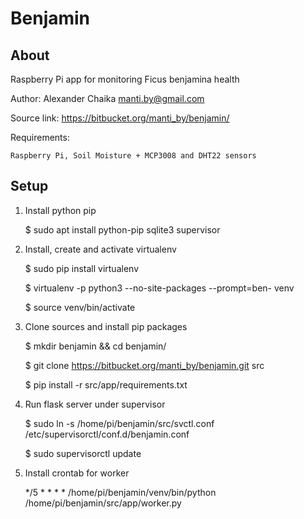 Benjamin
====


About
----

Raspberry Pi app for monitoring Ficus benjamina health

Author: Alexander Chaika <manti.by@gmail.com>

Source link: https://bitbucket.org/manti_by/benjamin/

Requirements:

    Raspberry Pi, Soil Moisture + MCP3008 and DHT22 sensors


Setup
----

1. Install python pip
    
    $ sudo apt install python-pip sqlite3 supervisor
    
2. Install, create and activate virtualenv

    $ sudo pip install virtualenv
    
    $ virtualenv -p python3 --no-site-packages --prompt=ben- venv
    
    $ source venv/bin/activate
    
3. Clone sources and install pip packages
    
    $ mkdir benjamin && cd benjamin/

    $ git clone https://bitbucket.org/manti_by/benjamin.git src
    
    $ pip install -r src/app/requirements.txt
    
4. Run flask server under supervisor

    $ sudo ln -s /home/pi/benjamin/src/svctl.conf /etc/supervisorctl/conf.d/benjamin.conf
    
    $ sudo supervisorctl update
    
5. Install crontab for worker

    */5 * * * *    /home/pi/benjamin/venv/bin/python /home/pi/benjamin/src/app/worker.py

    